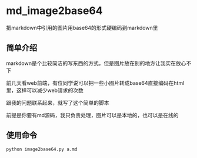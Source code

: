 # md_image2base64  
把markdown中引用的图片用base64的形式硬编码到markdown里


## 简单介绍
markdown是个比较简洁的写东西的方式，但是图片放在别的地方让我实在放心不下  

前几天看web前端，有位同学说可以把一些小图片转成base64直接编码在html里，这样可以减少web请求的次数  

跟我的问题联系起来，就写了这个简单的脚本  

前提是你要有md源码，我只负责处理，图片可以是本地的，也可以是在线的  


## 使用命令  
`python image2base64.py a.md`
